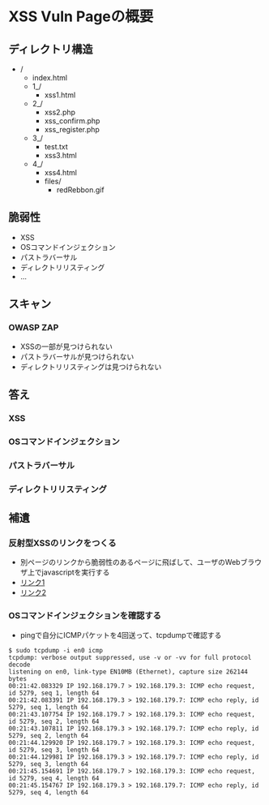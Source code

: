 # XSS Vuln Pageの概要
## ディレクトリ構造
+ /
	+ index.html
	+ 1_/
		+ xss1.html
	+ 2_/
		+ xss2.php
		+ xss_confirm.php
		+ xss_register.php
	+ 3_/
		+ test.txt
		+ xss3.html
	+ 4_/
		+ xss4.html
		+ files/
			+ redRebbon.gif

## 脆弱性
+ XSS
+ OSコマンドインジェクション
+ パストラバーサル
+ ディレクトリリスティング
+ ...

## スキャン
### OWASP ZAP
+ XSSの一部が見つけられない
+ パストラバーサルが見つけられない
+ ディレクトリリスティングは見つけられない

## 答え
### XSS
### OSコマンドインジェクション
### パストラバーサル
### ディレクトリリスティング

## 補遺
### 反射型XSSのリンクをつくる
+ 別ページのリンクから脆弱性のあるページに飛ばして、ユーザのWebブラウザ上でjavascriptを実行する
+ [リンク1](http://192.168.179.7/2_/xss2_confirm.php?mail=%3C%2Fform%3E%3Cscript%3Ealert%281%29%3B%3C%2Fscript%3E%3Cform%3E&name=ZAP)
+ [リンク2](http://192.168.179.7/4_/xss4.php?newName=%3C%2Fp%3E%3Cscript%3Ealert%281%29%3B%3C%2Fscript%3E%3Cp%3E&oldName=ZAP)

### OSコマンドインジェクションを確認する
+ pingで自分にICMPパケットを4回送って、tcpdumpで確認する

```
$ sudo tcpdump -i en0 icmp
tcpdump: verbose output suppressed, use -v or -vv for full protocol decode
listening on en0, link-type EN10MB (Ethernet), capture size 262144 bytes
00:21:42.083329 IP 192.168.179.7 > 192.168.179.3: ICMP echo request, id 5279, seq 1, length 64
00:21:42.083391 IP 192.168.179.3 > 192.168.179.7: ICMP echo reply, id 5279, seq 1, length 64
00:21:43.107754 IP 192.168.179.7 > 192.168.179.3: ICMP echo request, id 5279, seq 2, length 64
00:21:43.107811 IP 192.168.179.3 > 192.168.179.7: ICMP echo reply, id 5279, seq 2, length 64
00:21:44.129920 IP 192.168.179.7 > 192.168.179.3: ICMP echo request, id 5279, seq 3, length 64
00:21:44.129981 IP 192.168.179.3 > 192.168.179.7: ICMP echo reply, id 5279, seq 3, length 64
00:21:45.154691 IP 192.168.179.7 > 192.168.179.3: ICMP echo request, id 5279, seq 4, length 64
00:21:45.154767 IP 192.168.179.3 > 192.168.179.7: ICMP echo reply, id 5279, seq 4, length 64
```
